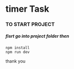 # timer Task 
### TO START PROJECT
##### fisrt go into project folder then 
```
npm install
npm run dev
```
thank you

